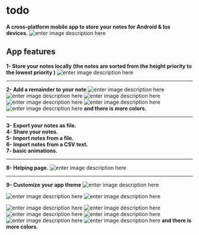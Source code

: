 # todo

**A cross-platform mobile app to store your notes for Android & Ios devices.**
![enter image description here](https://github.com/JosephJasin/todo/blob/master/pic/Home/indigo.jpeg?raw=true)
## App features
**1- Store your notes locally (the notes are sorted from the height priority to the lowest priority )**
![enter image description here](https://github.com/JosephJasin/todo/blob/master/pic/add%20note.jpeg?raw=true)
<hr>

**2- Add a remainder to your note**
![enter image description here](https://github.com/JosephJasin/todo/blob/master/pic/Date/indigo.jpeg?raw=true)
![enter image description here](https://github.com/JosephJasin/todo/blob/master/pic/Date/pink.jpeg?raw=true)
![enter image description here](https://github.com/JosephJasin/todo/blob/master/pic/Date/purpleWithBlue.jpeg?raw=true)
![enter image description here](https://github.com/JosephJasin/todo/blob/master/pic/Time/purpleWithBlue.jpeg?raw=true)
![enter image description here](https://github.com/JosephJasin/todo/blob/master/pic/Time/cyan.jpeg?raw=true)
![enter image description here](https://github.com/JosephJasin/todo/blob/master/pic/Time/pink.jpeg?raw=true)
**and there is more colors.**<br>
<hr>

**3- Export your notes as file.**<br>
**4- Share your notes.**<br>
**5- Import notes from a file.**<br>
**6- Import notes from a CSV text.**<br>
**7- basic animations.**<br>
<hr>

**8- Helping page.**
![enter image description here](https://github.com/JosephJasin/todo/blob/master/pic/Help/indigo.jpeg?raw=true)
<hr>

**9- Customize your app theme**
![enter image description here](https://github.com/JosephJasin/todo/blob/master/pic/color.jpeg?raw=true)

![enter image description here](https://github.com/JosephJasin/todo/blob/master/pic/Home/blue.jpeg?raw=true)
![enter image description here](https://github.com/JosephJasin/todo/blob/master/pic/Edit%20notes/blue.jpeg?raw=true)

![enter image description here](https://github.com/JosephJasin/todo/blob/master/pic/Home/indigo.jpeg?raw=true)
![enter image description here](https://github.com/JosephJasin/todo/blob/master/pic/Edit%20notes/indigo.jpeg?raw=true)
![enter image description here](https://github.com/JosephJasin/todo/blob/master/pic/Home/pink.jpeg?raw=true)
![enter image description here](https://github.com/JosephJasin/todo/blob/master/pic/Edit%20notes/pink.jpeg?raw=true)
![enter image description here](https://github.com/JosephJasin/todo/blob/master/pic/Home/purpleWithBlue.jpeg?raw=true)
![enter image description here](https://github.com/JosephJasin/todo/blob/master/pic/Edit%20notes/purpleWithBlue.jpeg?raw=true)
**and there is more colors.**
